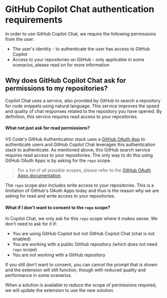 # GitHub Copilot Chat authentication requirements

In order to use GitHub Copilot Chat, we require the following permissions from the user:
* The user's identity - to authenticate the user has access to GitHub Copilot
* Access to your repositories on GitHub - only applicable in some scenarios, please read on for more information

## Why does GitHub Copilot Chat ask for permissions to my repositories?

Copilot Chat uses a service, also provided by GitHub to search a repository for code snippets using natural language. This service improves the speed and quality of chat responses related to the repository you have opened. By definition, this service requires read access to your repositories.

#### What not just ask for read permissions?

VS Code's GitHub Authentication stack uses a [GitHub OAuth App](https://docs.github.com/en/developers/apps/building-oauth-apps) to authenticate users and GitHub Copilot Chat leverages this authentication stack to authenticate. As mentioned above, this GitHub search service requires read access to your repositories. The only way to do this using GitHub OAuth Apps is by asking for the `repo` scope.
> For a list of all possible scopes, please refer to the [GitHub OAuth Apps documentation](https://docs.github.com/en/developers/apps/building-oauth-apps/scopes-for-oauth-apps).

The `repo` scope also includes write access to your repositories. This is a limitation of GitHub's OAuth Apps today and thus is the reason why we are asking for read and write access to your repositories.

#### What if I don't want to consent to the `repo` scope?

In Copilot Chat, we only ask for this `repo` scope where it makes sense. We don't need to ask for it if:
* You are using GitHub Copilot but not GitHub Copilot Chat (chat is not enabled)
* You are working with a public GitHub repository (which does not need `repo` scope)
* You are not working with a GitHub repository


If you still don't want to consent, you can cancel the prompt that is shown and the extension will still function, though with reduced quality and performance in some scenarios.

When a solution is available to reduce the scope of permissions required, we will update the extension to use the new solution.
